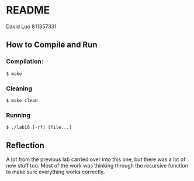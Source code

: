# README
David Luo
811357331

## How to Compile and Run

### Compilation:
```
$ make
```

### Cleaning
```
$ make clean
```

### Running
```
$ ./lab10 [-rf] [file...]
```

## Reflection
A lot from the previous lab carried over into this one, but there was a lot of 
new stuff too. Most of the work was thinking through the recursive function
to make sure everything works correctly.
